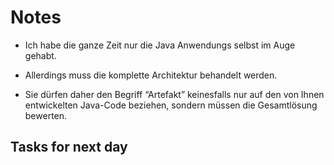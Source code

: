 # Notes
- Ich habe die ganze Zeit nur die Java Anwendungs selbst im Auge gehabt. 
- Allerdings muss die komplette Architektur behandelt werden.

- Sie dürfen daher den Begriff “Artefakt” keinesfalls nur auf den von Ihnen entwickelten Java-Code beziehen, sondern müssen die Gesamtlösung bewerten.
## Tasks for next day
